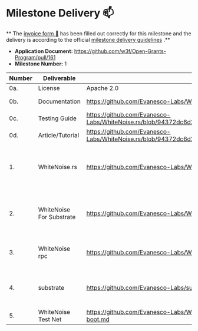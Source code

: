 # Milestone Delivery :mailbox:

**
The [invoice form :pencil:](https://docs.google.com/forms/d/e/1FAIpQLSdSqj2vYjvpiIytkjcc40Pwl0Eg76WGUAq5L9e8eFuuOegmLw/viewform)
has been filled out correctly for this milestone and the delivery is according to the
official [milestone delivery guidelines](https://github.com/w3f/General-Grants-Program/blob/master/grants/milestone-deliverables-guidelines.md)
.**

* **Application Document:** https://github.com/w3f/Open-Grants-Program/pull/161
* **Milestone Number:** 1

| Number | Deliverable              | Link                                                         | Notes                                                        |
| ------ | ------------------------ | ------------------------------------------------------------ | ------------------------------------------------------------ |
| 0a.    | License                  | Apache 2.0                                                   |                                                              |
| 0b.    | Documentation            | https://github.com/Evanesco-Labs/WhiteNoise.rs/blob/main/whitenoise.md | specifics about WhiteNoise                                   |
| 0c.    | Testing Guide            | https://github.com/Evanesco-Labs/WhiteNoise.rs/blob/94372dc6d2ab5958b747529aa6899ab070b623bd/README.md |                                                              |
| 0d.    | Article/Tutorial         | https://github.com/Evanesco-Labs/WhiteNoise.rs/blob/94372dc6d2ab5958b747529aa6899ab070b623bd/README.md |                                                              |
| 1.     | WhiteNoise.rs            | https://github.com/Evanesco-Labs/WhiteNoise.rs               | The implementation of privacy p2p network protocol in Rust |
| 2.     | WhiteNoise For Substrate | https://github.com/Evanesco-Labs/WhiteNoise-For-Substrate    | A P2P privacy network [WhiteNoise](https://github.com/Evanesco-Labs/WhiteNoise) node template adapted to substrate |
| 3.     | WhiteNoise rpc           | https://github.com/Evanesco-Labs/WhiteNoise-RPC.git    | Json rpc based on WhiteNoise network |
| 4.     | substrate                | https://github.com/Evanesco-Labs/substrate.git  | Add WhiteNoise-based rpc as an option to substrate node |
| 5.     | WhiteNoise Test Net      | https://github.com/Evanesco-Labs/WhiteNoise-For-Substrate/blob/master/.testnet-boot.md | official testnet bootstrap                                   |

